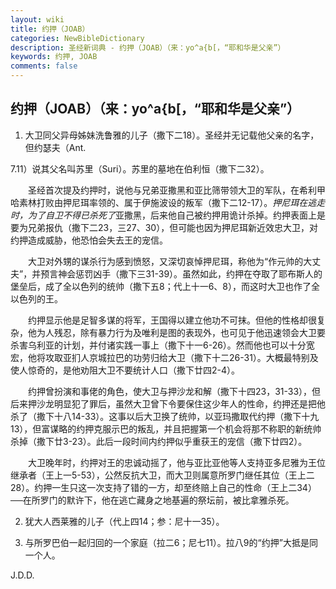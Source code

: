 ```yaml
---
layout: wiki
title: 约押（JOAB）
categories: NewBibleDictionary
description: 圣经新词典 - 约押（JOAB）（来：yo^a{b[，“耶和华是父亲”）
keywords: 约押, JOAB
comments: false
---
```


## 约押（JOAB）（来：yo^a{b[，“耶和华是父亲”）

1. 大卫同父异母姊妹洗鲁雅的儿子（撒下二18）。圣经并无记载他父亲的名字，但约瑟夫（Ant.

7.11）说其父名叫苏里（Suri）。苏里的墓地在伯利恒（撒下二32）。

　　圣经首次提及约押时，说他与兄弟亚撒黑和亚比筛带领大卫的军队，在希利甲哈素林打败由押尼珥率领的、属于伊施波设的叛军（撒下二12-17）。*押尼珥在逃走时，为了自卫不得已杀死了*亚撒黑，后来他自己被约押用诡计杀掉。约押表面上是要为兄弟报仇（撒下二23，三27、30），但可能也因为押尼珥新近效忠大卫，对约押造成威胁，他恐怕会失去王的宠信。

　　大卫对外甥的谋杀行为感到愤怒，又深切哀悼押尼珥，称他为“作元帅的大丈夫”，并预言神会惩罚凶手（撒下三31-39）。虽然如此，约押在夺取了耶布斯人的堡垒后，成了全以色列的统帅（撒下五8；代上十一6、8），而这时大卫也作了全以色列的王。

　　约押显示他是足智多谋的将军，王国得以建立他功不可抹。但他的性格却很复杂，他为人残忍，除有暴力行为及唯利是图的表现外，也可见于他迅速领会大卫要杀害乌利亚的计划，并付诸实践一事上（撒下十一6-26）。然而他也可以十分宽宏，他将攻取亚扪人京城拉巴的功劳归给大卫（撒下十二26-31）。大概最特别及使人惊奇的，是他劝阻大卫不要统计人口（撒下廿四2-4）。

　　约押曾扮演和事佬的角色，使大卫与押沙龙和解（撒下十四23，31-33），但后来押沙龙明显犯了罪后，虽然大卫曾下令要保住这少年人的性命，约押还是把他杀了（撒下十八14-33）。这事以后大卫换了统帅，以亚玛撒取代约押（撒下十九13），但富谋略的约押克服示巴的叛乱，并且把握第一个机会将那不称职的新统帅杀掉（撒下廿3-23）。此后一段时间内约押似乎重获王的宠信（撒下廿四2）。

　　大卫晚年时，约押对王的忠诚动摇了，他与亚比亚他等人支持亚多尼雅为王位继承者（王上一5-53），公然反抗大卫，而大卫则属意所罗门继任其位（王上二28）。约押一生只这一次支持了错的一方，却至终赔上自己的性命（王上二34）──在所罗门的默许下，他在逃亡藏身之地基遍的祭坛前，被比拿雅杀死。

2. 犹大人西莱雅的儿子（代上四14；参：尼十一35）。

3. 与所罗巴伯一起归回的一个家庭（拉二6；尼七11）。拉八9的“约押”大抵是同一个人。

J.D.D.








